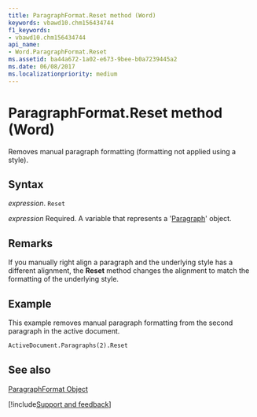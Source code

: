 ```yaml
---
title: ParagraphFormat.Reset method (Word)
keywords: vbawd10.chm156434744
f1_keywords:
- vbawd10.chm156434744
api_name:
- Word.ParagraphFormat.Reset
ms.assetid: ba44a672-1a02-e673-9bee-b0a7239445a2
ms.date: 06/08/2017
ms.localizationpriority: medium
---
```



# ParagraphFormat.Reset method (Word)

Removes manual paragraph formatting (formatting not applied using a style).


## Syntax

_expression_. `Reset`

_expression_ Required. A variable that represents a '[Paragraph](Word.Paragraph.md)' object.


## Remarks

If you manually right align a paragraph and the underlying style has a different alignment, the **Reset** method changes the alignment to match the formatting of the underlying style.


## Example

This example removes manual paragraph formatting from the second paragraph in the active document.


```vb
ActiveDocument.Paragraphs(2).Reset
```


## See also


[ParagraphFormat Object](Word.ParagraphFormat.md)

[!include[Support and feedback](~/includes/feedback-boilerplate.md)]